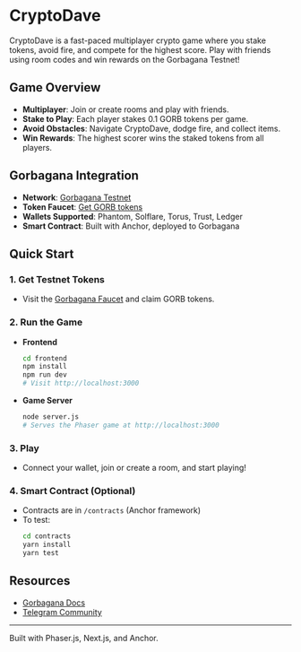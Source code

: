# CryptoDave

CryptoDave is a fast-paced multiplayer crypto game where you stake tokens, avoid fire, and compete for the highest score. Play with friends using room codes and win rewards on the Gorbagana Testnet!

## Game Overview
- **Multiplayer**: Join or create rooms and play with friends.
- **Stake to Play**: Each player stakes 0.1 GORB tokens per game.
- **Avoid Obstacles**: Navigate CryptoDave, dodge fire, and collect items.
- **Win Rewards**: The highest scorer wins the staked tokens from all players.

## Gorbagana Integration
- **Network**: [Gorbagana Testnet](https://rpc.gorbagana.wtf)
- **Token Faucet**: [Get GORB tokens](https://faucet.gorbagana.wtf/)
- **Wallets Supported**: Phantom, Solflare, Torus, Trust, Ledger
- **Smart Contract**: Built with Anchor, deployed to Gorbagana

## Quick Start

### 1. Get Testnet Tokens
- Visit the [Gorbagana Faucet](https://faucet.gorbagana.wtf/) and claim GORB tokens.

### 2. Run the Game
- **Frontend**
  ```sh
  cd frontend
  npm install
  npm run dev
  # Visit http://localhost:3000
  ```
- **Game Server**
  ```sh
  node server.js
  # Serves the Phaser game at http://localhost:3000
  ```

### 3. Play
- Connect your wallet, join or create a room, and start playing!

### 4. Smart Contract (Optional)
- Contracts are in `/contracts` (Anchor framework)
- To test:
  ```sh
  cd contracts
  yarn install
  yarn test
  ```

## Resources
- [Gorbagana Docs](https://docs.gorbagana.wtf/)
- [Telegram Community](https://t.me/gorbagana_portal)

---
Built with Phaser.js, Next.js, and Anchor. 